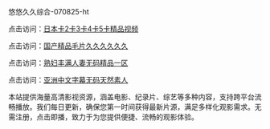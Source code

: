 悠悠久久综合-070825-ht

点击访问：<a href="https://heiliaowzu4ur.pages.dev">日本卡2卡3卡4卡5卡精品视频</a>

点击访问：<a href="https://heiliaozj3tjd.pages.dev">国产精品毛片久久久久久久</a>

点击访问：<a href="https://heiliaoe8ajia.pages.dev">熟妇丰满人妻无码精品一区</a>

点击访问：<a href="https://heiliaoxqkkct.pages.dev">亚洲中文字幕无码天然素人</a>

本站提供海量高清影视资源，涵盖电影、纪录片、综艺等多种内容，支持跨平台流畅播放。我们每日更新，确保您第一时间获得最新片源，满足多样化观影需求。无需注册，点击即播，致力于为您提供便捷、流畅的观影体验。

<span style="display:none;">[Canonical link](）</span>
